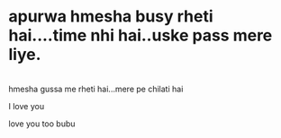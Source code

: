 # apurwa hmesha busy rheti hai....time nhi hai..uske pass mere liye.
<br>
hmesha gussa me rheti hai...mere pe chilati hai

I love you

love you too bubu

